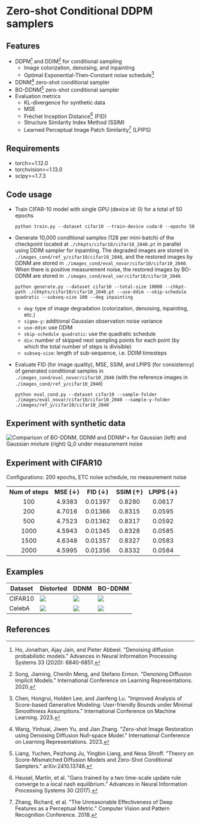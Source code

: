 # Zero-shot Conditional DDPM samplers


## Features

- DDPM[^1] and DDIM[^2] for conditional sampling
	- Image colorization, denoising, and inpainting
	- Optimal Exponential-Then-Constant noise schedule[^3]
- DDNM[^4] zero-shot conditional sampler
- BO-DDNM[^5] zero-shot conditional sampler
- Evaluation metrics
	- KL-divergence for synthetic data
	- MSE
	- Fréchet Inception Distance[^6] (FID)
	- Structure Similarity Index Method (SSIM)
	- Learned Perceptual Image Patch Similarity[^7] (LPIPS)

## Requirements

- torch>=1.12.0
- torchvision>=1.13.0
- scipy>=1.7.3


## Code usage

<!-- <p align="center">
	<table width="100%">
		<tr>
			<th width="25%" align="center">Toy data</th>
			<th width="75%" colspan="3" align="center">Real-world data&emsp;</th>
		</tr><tr>
			<th align="center">Training</th>
			<th align="center">Training</th>
			<th align="center">Generation</th>
			<th align="center">Evaluation</th>
		</tr>
			<td><details>
			<summary>Expand</summary>
			<pre><code>
usage: train_toy.py [-h] [--dataset {gaussian8,gaussian25,swissroll}]      
                    [--size SIZE] [--root ROOT] [--epochs EPOCHS] [--lr LR]
                    [--beta1 BETA1] [--beta2 BETA2] [--lr-warmup LR_WARMUP]
                    [--batch-size BATCH_SIZE] [--timesteps TIMESTEPS]      
                    [--beta-schedule {quad,linear,warmup10,warmup50,jsd}]  
                    [--beta-start BETA_START] [--beta-end BETA_END]        
                    [--model-mean-type {mean,x_0,eps}]                     
                    [--model-var-type {learned,fixed-small,fixed-large}]   
                    [--loss-type {kl,mse}] [--image-dir IMAGE_DIR]         
                    [--chkpt-dir CHKPT_DIR] [--chkpt-intv CHKPT_INTV]      
                    [--eval-intv EVAL_INTV] [--seed SEED] [--resume]       
                    [--device DEVICE] [--mid-features MID_FEATURES]        
                    [--num-temporal-layers NUM_TEMPORAL_LAYERS]            
optional arguments:                                                        
  -h, --help            show this help message and exit                    
  --dataset {gaussian8,gaussian25,swissroll}                               
  --size SIZE                                                              
  --root ROOT           root directory of datasets                         
  --epochs EPOCHS       total number of training epochs                    
  --lr LR               learning rate                                      
  --beta1 BETA1         beta_1 in Adam                                     
  --beta2 BETA2         beta_2 in Adam                                     
  --lr-warmup LR_WARMUP                                                    
                        number of warming-up epochs                        
  --batch-size BATCH_SIZE                                                  
  --timesteps TIMESTEPS                                                    
                        number of diffusion steps                          
  --beta-schedule {quad,linear,warmup10,warmup50,jsd}                      
  --beta-start BETA_START                                                  
  --beta-end BETA_END                                                      
  --model-mean-type {mean,x_0,eps}
  --model-var-type {learned,fixed-small,fixed-large}
  --loss-type {kl,mse}
  --image-dir IMAGE_DIR
  --chkpt-dir CHKPT_DIR
  --chkpt-intv CHKPT_INTV
                        frequency of saving a checkpoint
  --eval-intv EVAL_INTV
  --seed SEED           random seed
  --resume              to resume training from a checkpoint
  --device DEVICE
  --mid-features MID_FEATURES
  --num-temporal-layers NUM_TEMPORAL_LAYERS
                </code></pre>
            </details>
			</td><td>
			<details>
				<summary>Expand</summary>
				<pre><code>
usage: train.py [-h] [--dataset {mnist,cifar10,celeba,celebahq}] [--root ROOT]
                [--epochs EPOCHS] [--lr LR] [--beta1 BETA1] [--beta2 BETA2]   
                [--batch-size BATCH_SIZE] [--num-accum NUM_ACCUM]
                [--block-size BLOCK_SIZE] [--timesteps TIMESTEPS]
                [--beta-schedule {quad,linear,warmup10,warmup50,jsd}]
                [--beta-start BETA_START] [--beta-end BETA_END]
                [--model-mean-type {mean,x_0,eps}]
                [--model-var-type {learned,fixed-small,fixed-large}]
                [--loss-type {kl,mse}] [--num-workers NUM_WORKERS]
                [--train-device TRAIN_DEVICE] [--eval-device EVAL_DEVICE]
                [--image-dir IMAGE_DIR] [--image-intv IMAGE_INTV]
                [--num-save-images NUM_SAVE_IMAGES] [--config-dir CONFIG_DIR]
                [--chkpt-dir CHKPT_DIR] [--chkpt-name CHKPT_NAME]
                [--chkpt-intv CHKPT_INTV] [--seed SEED] [--resume]
                [--chkpt-path CHKPT_PATH] [--eval] [--use-ema]
                [--ema-decay EMA_DECAY] [--distributed] [--rigid-launch]
                [--num-gpus NUM_GPUS] [--dry-run]
optional arguments:
  -h, --help            show this help message and exit
  --dataset {mnist,cifar10,celeba,celebahq}
  --root ROOT           root directory of datasets
  --epochs EPOCHS       total number of training epochs
  --lr LR               learning rate
  --beta1 BETA1         beta_1 in Adam
  --beta2 BETA2         beta_2 in Adam
  --batch-size BATCH_SIZE
  --num-accum NUM_ACCUM
                        number of mini-batches before an update
  --block-size BLOCK_SIZE
                        block size used for pixel shuffle
  --timesteps TIMESTEPS
                        number of diffusion steps
  --beta-schedule {quad,linear,warmup10,warmup50,jsd}
  --beta-start BETA_START
  --beta-end BETA_END
  --model-mean-type {mean,x_0,eps}
  --model-var-type {learned,fixed-small,fixed-large}
  --loss-type {kl,mse}
  --chkpt-path CHKPT_PATH
                        checkpoint path used to resume training
  --eval                whether to evaluate fid during training
  --use-ema             whether to use exponential moving average
  --ema-decay EMA_DECAY
                        decay factor of ema
  --distributed         whether to use distributed training
  --rigid-launch        whether to use torch multiprocessing spawn
  --num-gpus NUM_GPUS   number of gpus for distributed training
  --dry-run             test-run till the first model update completes
            	</code></pre>
            </details>
			</td><td>
			<details>
			<summary>Expand</summary>
			<pre><code>
usage: generate.py [-h] [--dataset {mnist,cifar10,celeba,celebahq}]
                   [--batch-size BATCH_SIZE] [--total-size TOTAL_SIZE]
                   [--config-dir CONFIG_DIR] [--chkpt-dir CHKPT_DIR]
                   [--chkpt-path CHKPT_PATH] [--save-dir SAVE_DIR]
                   [--device DEVICE] [--use-ema] [--use-ddim] [--eta ETA]
                   [--skip-schedule SKIP_SCHEDULE] [--subseq-size SUBSEQ_SIZE]
                   [--suffix SUFFIX] [--max-workers MAX_WORKERS]
                   [--num-gpus NUM_GPUS]
optional arguments:
  -h, --help            show this help message and exit
  --dataset {mnist,cifar10,celeba,celebahq}
  --batch-size BATCH_SIZE
  --total-size TOTAL_SIZE
  --config-dir CONFIG_DIR
  --chkpt-dir CHKPT_DIR
  --chkpt-path CHKPT_PATH
  --save-dir SAVE_DIR
  --device DEVICE
  --use-ema
  --use-ddim
  --eta ETA
  --skip-schedule SKIP_SCHEDULE
  --subseq-size SUBSEQ_SIZE
  --suffix SUFFIX
  --max-workers MAX_WORKERS
  --num-gpus NUM_GPUS
			</pre></code>
			</details>
			</td><td>
			<details>
			<summary>Expand</summary>
			<pre><code>
usage: eval.py [-h] [--root ROOT] [--dataset {mnist,cifar10,celeba,celebahq}]
               [--model-device MODEL_DEVICE] [--eval-device EVAL_DEVICE]
               [--eval-batch-size EVAL_BATCH_SIZE]
               [--eval-total-size EVAL_TOTAL_SIZE] [--num-workers NUM_WORKERS]
               [--nhood-size NHOOD_SIZE] [--row-batch-size ROW_BATCH_SIZE]
               [--col-batch-size COL_BATCH_SIZE] [--device DEVICE]
               [--eval-dir EVAL_DIR] [--precomputed-dir PRECOMPUTED_DIR]
               [--metrics METRICS [METRICS ...]] [--seed SEED]
               [--folder-name FOLDER_NAME]
optional arguments:
  -h, --help            show this help message and exit
  --root ROOT
  --dataset {mnist,cifar10,celeba,celebahq}
  --model-device MODEL_DEVICE
  --eval-device EVAL_DEVICE
  --eval-batch-size EVAL_BATCH_SIZE
  --eval-total-size EVAL_TOTAL_SIZE
  --num-workers NUM_WORKERS
  --nhood-size NHOOD_SIZE
  --row-batch-size ROW_BATCH_SIZE
  --col-batch-size COL_BATCH_SIZE
  --device DEVICE
  --eval-dir EVAL_DIR
  --precomputed-dir PRECOMPUTED_DIR
  --metrics METRICS [METRICS ...]
  --seed SEED
  --folder-name FOLDER_NAME
			</pre></code>
			</details>
			</td>
		</tr>
	</table>
</p> -->

<!-- **Examples** -->

<!-- - Train a 25-Gaussian toy model with single GPU (device id: 0) for a total of 100 epochs

    ```shell
    python train_toy.py --dataset gaussian25 --device cuda:0 --epochs 100
    ``` -->

- Train CIFAR-10 model with single GPU (device id: 0) for a total of 50 epochs
    ```shell
    python train.py --dataset cifar10 --train-device cuda:0 --epochs 50
    ```

<!-- (*You can always use `dry-run` for testing/tuning purpose.*) -->

<!-- - Train a CelebA model with an effective batch size of 64 x 2 x 4 = 128 on a four-card machine (single node) using shared file-system initialization
    ```shell
    python train.py --dataset celeba --num-accum 2 --num-gpus 4 --distributed --rigid-launch
    ```
    - `num-accum 2`: accumulate gradients for 2 mini-batches
    - `num-gpus`: number of GPU(s) to use for training, i.e. `WORLD_SIZE` of the process group
    - `distributed`: enable multi-gpu DDP training
    - `rigid-run`: use shared-file system initialization and `torch.multiprocessing`

- (**Recommended**) Train a CelebA model with an effective batch-size of 64 x 1 x 2 = 128 using only two GPUs with `torchrun` Elastic Launch[^6] (TCP initialization)
    ```shell
    export CUDA_VISIBLE_DEVICES=0,1&&torchrun --standalone --nproc_per_node 2 --rdzv_backend c10d train.py --dataset celeba --distributed
    ``` -->

- Generate 10,000 conditional samples (128 per mini-batch) of the checkpoint located at `./chkpts/cifar10/cifar10_2040.pt` in parallel using DDIM sampler for inpainting. The degraded images are stored in `./images_cond/ref_y/cifar10/cifar10_2040`, and the restored images by DDNM are stored in `./images_cond/eval_novar/cifar10/cifar10_2040`. When there is positive measurement noise, the restored images by BO-DDNM are stored in `./images_cond/eval_var/cifar10/cifar10_2040`.
	```shell
	python generate.py --dataset cifar10 --total-size 10000 --chkpt-path ./chkpts/cifar10/cifar10_2040.pt --use-ddim --skip-schedule quadratic --subseq-size 100 --deg inpainting
	```
	- `deg`: type of image degradation (colorization, denoising, inpainting, etc.)
	- `sigma-y`: additional Gaussian observation noise variance
    - `use-ddim`: use DDIM
    - `skip-schedule quadratic`: use the quadratic schedule
	- `div`: number of skipped next sampling points for each point (by which the total number of steps is divisible)
    - `subseq-size`: length of sub-sequence, i.e. DDIM timesteps

<!-- - Generate 10,000 conditional samples from the CIFAR10 test dataset using 1 GPU. When observation noise is zero, the results are stored in folders `...`. Otherwise, the BO-DDNM results are stored in `...`
	```shell
	python generate.py --dataset cifar10 --chkpt-path ./chkpts/cifar10/cifar10_2040.pt --use-ddim --skip-schedule quadratic --subseq-size 100 --suffix _ddim --num-gpus 4
	```
	- `use-ddim`: use DDIM
	- `skip-schedule quadratic`: use the quadratic schedule
	- `subseq-size`: length of sub-sequence, i.e. DDIM timesteps
	- `suffix`: suffix string to the dataset name in the folder name
	- `num-gpus`: number of GPU(s) to use for generation -->

- Evaluate FID (for image quality), MSE, SSIM, and LPIPS (for consistency) of generated conditional samples in `./images_cond/eval_novar/cifar10_2040` (with the reference images in `./images_cond/ref_y/cifar10_2040`)
	```shell
	python eval_cond.py --dataset cifar10 --sample-folder ./images/eval_novar/cifar10/cifar10_2040 --sample-y-folder ./images/ref_y/cifar10/cifar10_2040
	```

## Experiment with synthetic data

![Comparison of BO-DDNM, DDNM and DDNM$^+$ for Gaussian (left) and Gaussian mixture (right) $Q_0$ under measurement noise](exp/gauss_mixture_kl_sigy.png)

## Experiment with CIFAR10

Configurations: 200 epochs, ETC noise schedule, no measurement noise

<p align="center">
    <table width="100%">
        <tr>
			<th align="center">Num of steps </th>
			<th align="center">MSE (↓)</th>
			<th align="center">FID (↓)</th>
            <th align="center">SSIM (↑)</th>
            <th align="center">LPIPS (↓)</th>
        </tr><tr>
			<td align="center">100</td>
            <td align="center">4.9383</td>
            <td align="center">0.01397</td>
            <td align="center">0.8280</td>
            <td align="center">0.0617</td>
        </tr><tr>
			<td align="center">200</td>
			<td align="center">4.7016</td>
			<td align="center">0.01366</td>
			<td align="center">0.8315</td>
			<td align="center">0.0595</td>
        </tr><tr>
			<td align="center">500</td>
            <td align="center">4.7523</td>
            <td align="center">0.01362</td>
            <td align="center">0.8317</td>
            <td align="center">0.0592</td>
        </tr><tr>
			<td align="center">1000</td>
			<td align="center">4.5943</td>
			<td align="center">0.01345</td>
			<td align="center">0.8328</td>
			<td align="center">0.0585</td>
        </tr><tr>
			<td align="center">1500</td>
			<td align="center">4.6348</td>
			<td align="center">0.01357</td>
			<td align="center">0.8327</td>
			<td align="center">0.0583</td>
        </tr><tr>
			<td align="center">2000</td>
			<td align="center">4.5995</td>
			<td align="center">0.01356</td>
			<td align="center">0.8332</td>
			<td align="center">0.0584</td>
        </tr>
    </table>
</p>

## Examples

| Dataset |  Distorted  | DDNM | BO-DDNM |
| ------------- | ------------- | ------------- | ------------- |
| CIFAR10  | ![](exp/cifar10_ref_y.png) | ![](exp/cifar10_eval_novar.png) 	| ![](exp/cifar10_eval_var.png) |
| CelebA   | ![](exp/celeba_ref_y.png) 	| ![](exp/celeba_eval_novar.png) 	| ![](exp/celeba_eval_var.png) 	|


## References

[^1]: Ho, Jonathan, Ajay Jain, and Pieter Abbeel. "Denoising diffusion probabilistic models." Advances in Neural Information Processing Systems 33 (2020): 6840-6851.
[^2]: Song, Jiaming, Chenlin Meng, and Stefano Ermon. "Denoising Diffusion Implicit Models." International Conference on Learning Representations. 2020.
[^3]: Chen, Hongrui, Holden Lee, and Jianfeng Lu. "Improved Analysis of Score-based Generative Modeling: User-friendly Bounds under Minimal Smoothness Assumptions." International Conference on Machine Learning. 2023.
[^4]: Wang, Yinhuai, Jiwen Yu, and Jian Zhang. "Zero-shot Image Restoration using Denoising Diffusion Null-space Model." International Conference on Learning Representations. 2023.
[^5]: Liang, Yuchen, Peizhong Ju, Yingbin Liang, and Ness Shroff. "Theory on Score-Mismatched Diffusion Models and Zero-Shot Conditional Samplers." arXiv:2410.13746.
[^6]: Heusel, Martin, et al. "Gans trained by a two time-scale update rule converge to a local nash equilibrium." Advances in Neural Information Processing Systems 30 (2017).
[^7]: Zhang, Richard, et al. "The Unreasonable Effectiveness of Deep Features as a Perceptual Metric." Computer Vision and Pattern Recognition Conference. 2018.
